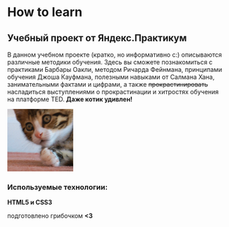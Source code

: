 # How to learn
## Учебный проект от Яндекс.Практикум

В данном учебном проекте (кратко, но информативно с:) описываются различные методики обучения. Здесь вы сможете познакомиться с практиками Барбары Оакли, методом Ричарда Фейнмана, принципами обучения Джоша Кауфмана, полезными навыками от Салмана Хана, занимательными фактами и цифрами, а также ~~прокрастинировать~~ насладиться выступлениями о прокрастинации и хитростях обучения на платформе TED. **Даже котик удивлен!**

<img  src="./images/gif-1.gif" width="30%">


### Используемые технологии:
**HTML5 и CSS3**

подготовлено грибочком **<3**
